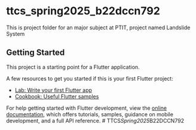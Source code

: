 # ttcs_spring2025_b22dccn792

This is project folder for an major subject at PTIT, project named Landslide System

## Getting Started

This project is a starting point for a Flutter application.

A few resources to get you started if this is your first Flutter project:

- [Lab: Write your first Flutter app](https://docs.flutter.dev/get-started/codelab)
- [Cookbook: Useful Flutter samples](https://docs.flutter.dev/cookbook)

For help getting started with Flutter development, view the
[online documentation](https://docs.flutter.dev/), which offers tutorials,
samples, guidance on mobile development, and a full API reference.
#   T T C S _ S p r i n g 2 0 2 5 _ B 2 2 D C C N 7 9 2  
 